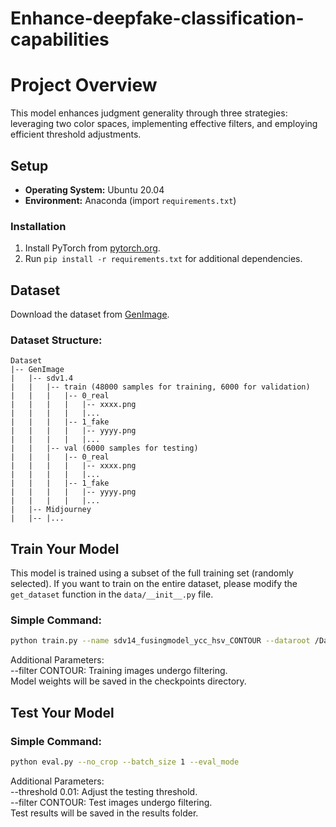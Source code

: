 # Enhance-deepfake-classification-capabilities

# Project Overview

This model enhances judgment generality through three strategies: leveraging two color spaces, implementing effective filters, and employing efficient threshold adjustments.

## Setup
- **Operating System:** Ubuntu 20.04
- **Environment:** Anaconda (import `requirements.txt`)

### Installation
1. Install PyTorch from [pytorch.org](https://pytorch.org).
2. Run `pip install -r requirements.txt` for additional dependencies.

## Dataset
Download the dataset from [GenImage](https://github.com/GenImage-Dataset/GenImage).

### Dataset Structure:
```
Dataset  
|-- GenImage  
|   |-- sdv1.4  
|   |   |-- train (48000 samples for training, 6000 for validation)  
|   |   |   |-- 0_real  
|   |   |   |   |-- xxxx.png  
|   |   |   |   |...  
|   |   |   |-- 1_fake  
|   |   |   |   |-- yyyy.png  
|   |   |   |   |...  
|   |   |-- val (6000 samples for testing)  
|   |   |   |-- 0_real  
|   |   |   |   |-- xxxx.png  
|   |   |   |   |...  
|   |   |   |-- 1_fake  
|   |   |   |   |-- yyyy.png  
|   |   |   |   |...  
|   |-- Midjourney  
|   |-- |...  
```


## Train Your Model

This model is trained using a subset of the full training set (randomly selected). If you want to train on the entire dataset, please modify the `get_dataset` function in the `data/__init__.py` file.

### Simple Command:
```bash
python train.py --name sdv14_fusingmodel_ycc_hsv_CONTOUR --dataroot /Dataset/GenImage/stable_diffusion_v_1_4
```
Additional Parameters:  
--filter CONTOUR: Training images undergo filtering.  
Model weights will be saved in the checkpoints directory.
## Test Your Model
### Simple Command:
```bash
python eval.py --no_crop --batch_size 1 --eval_mode
```
Additional Parameters:  
--threshold 0.01: Adjust the testing threshold.  
--filter CONTOUR: Test images undergo filtering.  
Test results will be saved in the results folder.


